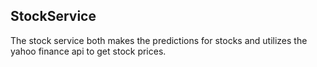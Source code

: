 ## StockService
The stock service both makes the predictions for stocks and utilizes the yahoo finance api to get stock prices.